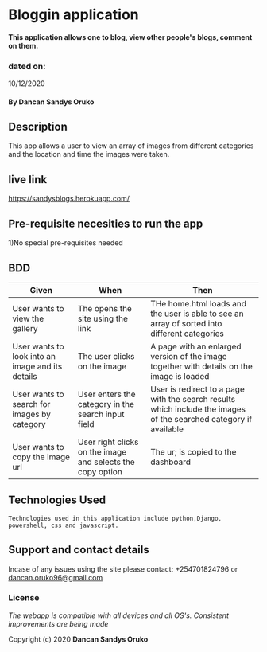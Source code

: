 # Bloggin application

####  This application allows one to blog, view other people's blogs, comment on them.

### dated on:
10/12/2020

#### By **Dancan Sandys Oruko**

## Description
This app allows a user to view an array of images from different categories and the location and time the images were taken.
## live link
https://sandysblogs.herokuapp.com/

## Pre-requisite necesities to run the app

1)No special pre-requisites needed


## BDD

|Given | When | Then|
|------|-----------|-------|
|User wants to view the gallery|The opens the site using the link| THe home.html loads and the user is able to see an array of sorted into different categories|
|User wants to look into an image and its details| The user clicks on the image|A page with an enlarged version of the image together with details on the image is loaded|
|User wants to search for images by category| User enters the category in the search input field|User is redirect to a page with the search results which include the images of the searched category if available|
|User wants to copy the image url| User right clicks on the image and selects the copy option|The ur; is copied to the dashboard | 



## Technologies Used

    Technologies used in this application include python,Django, powershell, css and javascript.

## Support and contact details
Incase of any issues using the site please contact: +254701824796 or dancan.oruko96@gmail.com


### License
*The webapp is compatible with all devices and all OS's. Consistent improvements are being made*

Copyright (c) 2020 **Dancan Sandys Oruko**